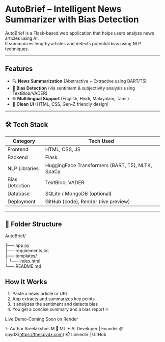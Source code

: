 #  AutoBrief – Intelligent News Summarizer with Bias Detection

AutoBrief is a Flask-based web application that helps users analyze news articles using AI.  
It summarizes lengthy articles and detects potential bias using NLP techniques.

---

## Features

- 🔍 **News Summarization** (Abstractive + Extractive using BART/T5)
- 🧭 **Bias Detection** (via sentiment & subjectivity analysis using TextBlob/VADER)
- 🌐 **Multilingual Support** (English, Hindi, Malayalam, Tamil)
- 🎨 **Clean UI** (HTML, CSS, Gen-Z friendly design)

---

## 🛠️ Tech Stack

| Category       | Tech Used |
|----------------|-----------|
| Frontend       | HTML, CSS, JS |
| Backend        | Flask |
| NLP Libraries  | HuggingFace Transformers (BART, T5), NLTK, SpaCy |
| Bias Detection | TextBlob, VADER |
| Database       | SQLite / MongoDB (optional) |
| Deployment     | GitHub (code), Render (live preview) |

---

## 📂 Folder Structure
AutoBrief/

├── app.py                
├── requirements.txt       
├── templates/             
│   └── index.html                                                                                                                                                                                                               
└── README.md              


##  How It Works

1. Paste a news article or URL
2. App extracts and summarizes key points
3. It analyzes the sentiment and detects bias
4. You get a concise summary and a bias report 🔥

 Live Demo-Coming Soon on Render

✨ Author
Sreelakshmi M
🚀 ML + AI Developer | Founder @ spydX(https://thespydx.com)
📫 LinkedIn | GitHub 
